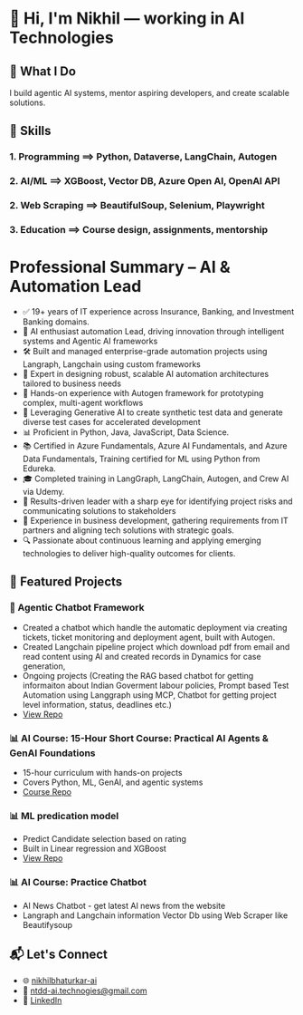 # 👋 Hi, I'm Nikhil — working in AI Technologies

## 🚀 What I Do
I build agentic AI systems, mentor aspiring developers, and create scalable solutions.

## 🧠 Skills
### 1. Programming ==> Python, Dataverse, LangChain, Autogen
### 2. AI/ML ==> XGBoost, Vector DB, Azure Open AI, OpenAI API
### 2. Web Scraping ==> BeautifulSoup, Selenium, Playwright
### 3. Education ==> Course design, assignments, mentorship

# Professional Summary – AI & Automation Lead
- ✅ 19+ years of IT experience across Insurance, Banking, and Investment Banking domains.
- 🤖 AI enthusiast automation Lead, driving innovation through intelligent systems and Agentic AI frameworks
- 🛠️ Built and managed enterprise-grade automation projects using Langraph, Langchain using custom frameworks
- 🔄 Expert in designing robust, scalable AI automation architectures tailored to business needs
- 🧠 Hands-on experience with Autogen framework for prototyping complex, multi-agent workflows
- 🧪 Leveraging Generative AI to create synthetic test data and generate diverse test cases for accelerated development
- 📊 Proficient in Python, Java, JavaScript, Data Science.
- 📚 Certified in Azure Fundamentals, Azure AI Fundamentals, and Azure Data Fundamentals, Training certified for ML using Python from Edureka.
- 🎓 Completed training in LangGraph, LangChain, Autogen, and Crew AI via Udemy.
- 🚨 Results-driven leader with a sharp eye for identifying project risks and communicating solutions to stakeholders
- 💼 Experience in business development, gathering requirements from IT partners and aligning tech solutions with strategic goals.
- 🔍 Passionate about continuous learning and applying emerging technologies to deliver high-quality outcomes for clients.

## 📂 Featured Projects
### 🧭 Agentic Chatbot Framework
- Created a chatbot which handle the automatic deployment via creating tickets, ticket monitoring and deployment agent, built with Autogen.
- Created Langchain pipeline project which download pdf from email and read content using AI and created records in Dynamics for case generation,
- Ongoing projects (Creating the RAG based chatbot for getting informaiton about Indian Goverment labour policies, Prompt based Test Automation using Langgraph using MCP, Chatbot for getting project level information, status, deadlines etc.) 
- [View Repo](https://github.com/nikhilbhaturkar-ai/dubaipropertysearcher)

### 📊 AI Course: 15-Hour Short Course: Practical AI Agents & GenAI Foundations
- 15-hour curriculum with hands-on projects
- Covers Python, ML, GenAI, and agentic systems
- [Course Repo](https://github.com/nikhilbhaturkar-ai/ai-course/tree/main)

### 📊 ML predication model
- Predict Candidate selection based on rating
- Built in Linear regression and XGBoost
- [View Repo](https://github.com/nikhilbhaturkar-ai/PredictionBasedonCandidateRating)

### 📊 AI Course: Practice Chatbot
- AI News Chatbot - get latest AI news from the website
- Langraph and Langchain information Vector Db using Web Scraper like Beautifysoup 

## 📬 Let's Connect
- 🌐 [nikhilbhaturkar-ai](https://github.com/nikhilbhaturkar-ai)
- 📧 ntdd-ai.technogies@gmail.com
- 💼 [LinkedIn](https://www.linkedin.com/in/nikhil-bhaturkar-0405b115/)



